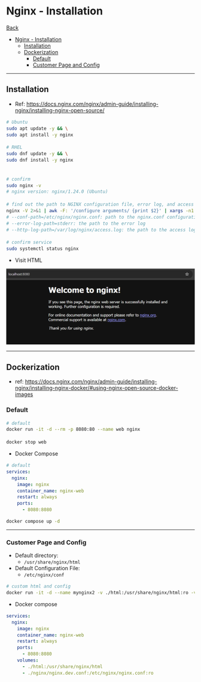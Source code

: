 # Nginx - Installation

[Back](../README.md)

- [Nginx - Installation](#nginx---installation)
  - [Installation](#installation)
  - [Dockerization](#dockerization)
    - [Default](#default)
    - [Customer Page and Config](#customer-page-and-config)

---

## Installation

- Ref: https://docs.nginx.com/nginx/admin-guide/installing-nginx/installing-nginx-open-source/

```sh
# Ubuntu
sudo apt update -y && \
sudo apt install -y nginx

# RHEL
sudo dnf update -y && \
sudo dnf install -y nginx


# confirm
sudo nginx -v
# nginx version: nginx/1.24.0 (Ubuntu)

# find out the path to NGINX configuration file, error log, and access log files
nginx -V 2>&1 | awk -F: '/configure arguments/ {print $2}' | xargs -n1
# --conf-path=/etc/nginx/nginx.conf: path to the nginx.conf configuration file
# --error-log-path=stderr: the path to the error log
# --http-log-path=/var/log/nginx/access.log: the path to the access log

# confirm service
sudo systemctl status nginx
```

- Visit HTML

![pic01](./pic/pic01.png)

---

## Dockerization

- ref: https://docs.nginx.com/nginx/admin-guide/installing-nginx/installing-nginx-docker/#using-nginx-open-source-docker-images

### Default

```sh
# default
docker run -it -d --rm -p 8080:80 --name web nginx

docker stop web
```

- Docker Compose

```yaml
# default
services:
  nginx:
    image: nginx
    container_name: nginx-web
    restart: always
    ports:
      - 8080:8080
```

```sh
docker compose up -d
```

---

### Customer Page and Config

- Default directory:
  - `/usr/share/nginx/html`
- Default Configuration File:
  - `/etc/nginx/conf`

```sh
# custom html and config
docker run -it -d --name mynginx2 -v ./html:/usr/share/nginx/html:ro -v ./nginx/nginx.dev.conf:/etc/nginx/conf:ro  -p 8081:80 nginx
```

- Docker compose

```yaml
services:
  nginx:
    image: nginx
    container_name: nginx-web
    restart: always
    ports:
      - 8080:8080
    volumes:
      - ./html:/usr/share/nginx/html
      - ./nginx/nginx.dev.conf:/etc/nginx/nginx.conf:ro
```
